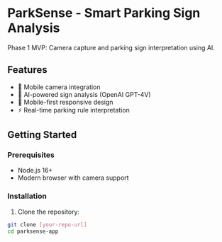 # ParkSense - Smart Parking Sign Analysis

Phase 1 MVP: Camera capture and parking sign interpretation using AI.

## Features

- 📸 Mobile camera integration
- 🤖 AI-powered sign analysis (OpenAI GPT-4V)
- 📱 Mobile-first responsive design
- ⚡ Real-time parking rule interpretation

## Getting Started

### Prerequisites
- Node.js 16+
- Modern browser with camera support

### Installation

1. Clone the repository:
```bash
git clone [your-repo-url]
cd parksense-app